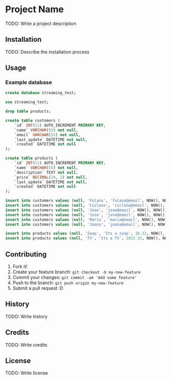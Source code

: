 # Project Name

TODO: Write a project description

## Installation

TODO: Describe the installation process

## Usage

### Example database

```sql
create database streaming_test;

use streaming_test;

drop table products;

create table customers (
	`id` INT(11) AUTO_INCREMENT PRIMARY KEY,
	`name` VARCHAR(55) not null,
	`email` VARCHAR(55) not null,
	`last_update` DATETIME not null,
	`created` DATETIME not null
);

create table products (
	`id` INT(11) AUTO_INCREMENT PRIMARY KEY,
	`name` VARCHAR(55) not null,
	`description` TEXT not null,
	`price` DECIMAL(10, 2) not null,
	`last_update` DATETIME not null,
	`created` DATETIME not null
);

insert into customers values (null, 'Fulano', 'fulano@email', NOW(), NOW());
insert into customers values (null, 'Ciclano', 'ciclano@email', NOW(), NOW());
insert into customers values (null, 'Joao', 'joao@email', NOW(), NOW());
insert into customers values (null, 'Jose', 'jose@email', NOW(), NOW());
insert into customers values (null, 'Maria', 'maria@email', NOW(), NOW());
insert into customers values (null, 'Joana', 'joana@email', NOW(), NOW());

insert into products values (null, 'Soap', 'Its a soap', 10.32, NOW(), NOW());
insert into products values (null, 'TV', 'Its a TV', 1023.32, NOW(), NOW());
```

## Contributing

1. Fork it!
2. Create your feature branch: `git checkout -b my-new-feature`
3. Commit your changes: `git commit -am 'Add some feature'`
4. Push to the branch: `git push origin my-new-feature`
5. Submit a pull request :D

## History

TODO: Write history

## Credits

TODO: Write credits

## License

TODO: Write license
